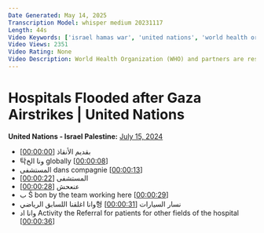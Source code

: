 ```yaml
---
Date Generated: May 14, 2025
Transcription Model: whisper medium 20231117
Length: 44s
Video Keywords: ['israel hamas war', 'united nations', 'world health organization', 'hospitals']
Video Views: 2351
Video Rating: None
Video Description: World Health Organization (WHO) and partners are responding to the injuries from the series of airstrikes in Gaza’s Al-Mawasi area, near Khan Younis, reportedly resulting in dozens of deaths, hundreds of injuries, and many missing under the rubble.
---
```


# Hospitals Flooded after Gaza Airstrikes | United Nations
**United Nations - Israel Palestine:** [July 15, 2024](https://www.youtube.com/watch?v=_qeazPDzuKY)
*  بقديم الأنقاذ [[00:00:00](https://www.youtube.com/watch?v=_qeazPDzuKY&t=0.0s)]
* 탁ونا الخ globally [[00:00:08](https://www.youtube.com/watch?v=_qeazPDzuKY&t=8.68s)]
*  المستشفى dans compagnie [[00:00:13](https://www.youtube.com/watch?v=_qeazPDzuKY&t=13.280000000000001s)]
*  المستشفى [[00:00:22](https://www.youtube.com/watch?v=_qeazPDzuKY&t=22.16s)]
*  عنعحش [[00:00:28](https://www.youtube.com/watch?v=_qeazPDzuKY&t=28.6s)]
*  ب Š bon by the team working here [[00:00:29](https://www.youtube.com/watch?v=_qeazPDzuKY&t=29.6s)]
*  وانا اغلقنا اللسابق الرياضي형 نسار السيارات [[00:00:31](https://www.youtube.com/watch?v=_qeazPDzuKY&t=31.540000000000003s)]
*  وانا اد Activity the Referral for patients for other fields of the hospital [[00:00:36](https://www.youtube.com/watch?v=_qeazPDzuKY&t=36.14s)]
